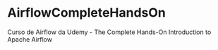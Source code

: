 # AirflowCompleteHandsOn
Curso de Airflow da Udemy - The Complete Hands-On Introduction to Apache Airflow
